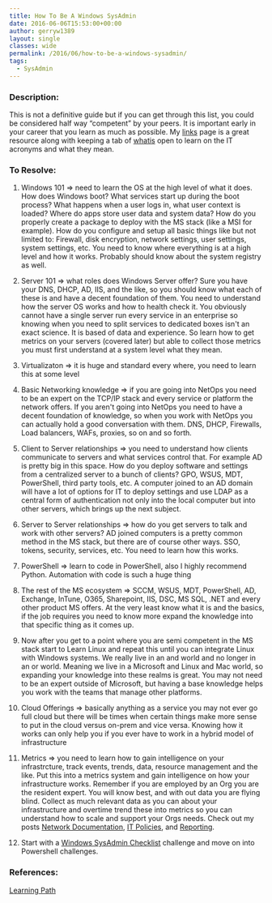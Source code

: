 ```yaml
---
title: How To Be A Windows SysAdmin
date: 2016-06-06T15:53:00+00:00
author: gerryw1389
layout: single
classes: wide
permalink: /2016/06/how-to-be-a-windows-sysadmin/
tags:
  - SysAdmin
---
```

<!--more-->

### Description:

This is not a definitive guide but if you can get through this list, you could be considered half way &#8220;competent&#8221; by your peers. It is important early in your career that you learn as much as possible. My [links](https://automationadmin.com/2016/02/bookmarks/) page is a great resource along with keeping a tab of [whatis](http://whatis.techtarget.com/) open to learn on the IT acronyms and what they mean.

### To Resolve:

1. Windows 101 => need to learn the OS at the high level of what it does. How does Windows boot? What services start up during the boot process? What happens when a user logs in, what user context is loaded? Where do apps store user data and system data? How do you properly create a package to deploy with the MS stack (like a MSI for example). How do you configure and setup all basic things like but not limited to: Firewall, disk encryption, network settings, user settings, system settings, etc. You need to know where everything is at a high level and how it works. Probably should know about the system registry as well.

2. Server 101 => what roles does Windows Server offer? Sure you have your DNS, DHCP, AD, IIS, and the like, so you should know what each of these is and have a decent foundation of them. You need to understand how the server OS works and how to health check it. You obviously cannot have a single server run every service in an enterprise so knowing when you need to split services to dedicated boxes isn't an exact science. It is based of data and experience. So learn how to get metrics on your servers (covered later) but able to collect those metrics you must first understand at a system level what they mean.

3. Virtualizaton => it is huge and standard every where, you need to learn this at some level

4. Basic Networking knowledge => if you are going into NetOps you need to be an expert on the TCP/IP stack and every service or platform the network offers. If you aren't going into NetOps you need to have a decent foundation of knowledge, so when you work with NetOps you can actually hold a good conversation with them. DNS, DHCP, Firewalls, Load balancers, WAFs, proxies, so on and so forth.

5. Client to Server relationships => you need to understand how clients communicate to servers and what services control that. For example AD is pretty big in this space. How do you deploy software and settings from a centralized server to a bunch of clients? GPO, WSUS, MDT, PowerShell, third party tools, etc. A computer joined to an AD domain will have a lot of options for IT to deploy settings and use LDAP as a central form of authentication not only into the local computer but into other servers, which brings up the next subject.

6. Server to Server relationships => how do you get servers to talk and work with other servers? AD joined computers is a pretty common method in the MS stack, but there are of course other ways. SSO, tokens, security, services, etc. You need to learn how this works.

7. PowerShell => learn to code in PowerShell, also I highly recommend Python. Automation with code is such a huge thing

8. The rest of the MS ecosystem => SCCM, WSUS, MDT, PowerShell, AD, Exchange, InTune, O365, Sharepoint, IIS, DSC, MS SQL, .NET and every other product MS offers. At the very least know what it is and the basics, if the job requires you need to know more expand the knowledge into that specific thing as it comes up.

9. Now after you get to a point where you are semi competent in the MS stack start to Learn Linux and repeat this until you can integrate Linux with Windows systems. We really live in an and world and no longer in an or world. Meaning we live in a Microsoft and Linux and Mac world, so expanding your knowledge into these realms is great. You may not need to be an expert outside of Microsoft, but having a base knowledge helps you work with the teams that manage other platforms.

10. Cloud Offerings => basically anything as a service you may not ever go full cloud but there will be times when certain things make more sense to put in the cloud versus on-prem and vice versa. Knowing how it works can only help you if you ever have to work in a hybrid model of infrastructure

11. Metrics => you need to learn how to gain intelligence on your infrastrcture, track events, trends, data, resource management and the like. Put this into a metrics system and gain intelligence on how your infrastructure works. Remember if you are employed by an Org you are the resident expert. You will know best, and with out data you are flying blind. Collect as much relevant data as you can about your infrastructure and overtime trend these into metrics so you can understand how to scale and support your Orgs needs. Check out my posts [Network Documentation](https://automationadmin.com/2016/11/network-documentation/), [IT Policies](https://automationadmin.com/2016/05/it-policies-overview/), and [Reporting](https://automationadmin.com/2017/01/documentation-for-reporting/).

12. Start with a [Windows SysAdmin Checklist](https://automationadmin.com/2016/10/windows-sysadmin-checklist/) challenge and move on into Powershell challenges.

### References:

[Learning Path](https://www.reddit.com/r/sysadmin/comments/4mr954/learning_path)